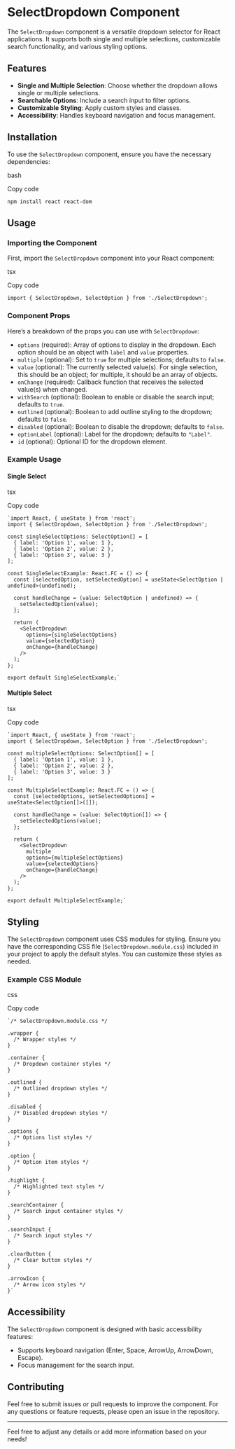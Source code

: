 
# SelectDropdown Component

The `SelectDropdown` component is a versatile dropdown selector for React applications. It supports both single and multiple selections, customizable search functionality, and various styling options.

## Features

-   **Single and Multiple Selection**: Choose whether the dropdown allows single or multiple selections.
-   **Searchable Options**: Include a search input to filter options.
-   **Customizable Styling**: Apply custom styles and classes.
-   **Accessibility**: Handles keyboard navigation and focus management.

## Installation

To use the `SelectDropdown` component, ensure you have the necessary dependencies:

bash

Copy code

`npm install react react-dom` 

## Usage

### Importing the Component

First, import the `SelectDropdown` component into your React component:

tsx

Copy code

`import { SelectDropdown, SelectOption } from './SelectDropdown';` 

### Component Props

Here’s a breakdown of the props you can use with `SelectDropdown`:

-   `options` (required): Array of options to display in the dropdown. Each option should be an object with `label` and `value` properties.
-   `multiple` (optional): Set to `true` for multiple selections; defaults to `false`.
-   `value` (optional): The currently selected value(s). For single selection, this should be an object; for multiple, it should be an array of objects.
-   `onChange` (required): Callback function that receives the selected value(s) when changed.
-   `withSearch` (optional): Boolean to enable or disable the search input; defaults to `true`.
-   `outlined` (optional): Boolean to add outline styling to the dropdown; defaults to `false`.
-   `disabled` (optional): Boolean to disable the dropdown; defaults to `false`.
-   `optionLabel` (optional): Label for the dropdown; defaults to `"Label"`.
-   `id` (optional): Optional ID for the dropdown element.

### Example Usage

#### Single Select

tsx

Copy code

    `import React, { useState } from 'react';
    import { SelectDropdown, SelectOption } from './SelectDropdown';
    
    const singleSelectOptions: SelectOption[] = [
      { label: 'Option 1', value: 1 },
      { label: 'Option 2', value: 2 },
      { label: 'Option 3', value: 3 }
    ];
    
    const SingleSelectExample: React.FC = () => {
      const [selectedOption, setSelectedOption] = useState<SelectOption | undefined>(undefined);
    
      const handleChange = (value: SelectOption | undefined) => {
        setSelectedOption(value);
      };
    
      return (
        <SelectDropdown
          options={singleSelectOptions}
          value={selectedOption}
          onChange={handleChange}
        />
      );
    };
    
    export default SingleSelectExample;` 

#### Multiple Select

tsx

Copy code

    `import React, { useState } from 'react';
    import { SelectDropdown, SelectOption } from './SelectDropdown';
    
    const multipleSelectOptions: SelectOption[] = [
      { label: 'Option 1', value: 1 },
      { label: 'Option 2', value: 2 },
      { label: 'Option 3', value: 3 }
    ];
    
    const MultipleSelectExample: React.FC = () => {
      const [selectedOptions, setSelectedOptions] = useState<SelectOption[]>([]);
    
      const handleChange = (value: SelectOption[]) => {
        setSelectedOptions(value);
      };
    
      return (
        <SelectDropdown
          multiple
          options={multipleSelectOptions}
          value={selectedOptions}
          onChange={handleChange}
        />
      );
    };
    
    export default MultipleSelectExample;` 

## Styling

The `SelectDropdown` component uses CSS modules for styling. Ensure you have the corresponding CSS file (`SelectDropdown.module.css`) included in your project to apply the default styles. You can customize these styles as needed.

### Example CSS Module

css

Copy code

    `/* SelectDropdown.module.css */
    
    .wrapper {
      /* Wrapper styles */
    }
    
    .container {
      /* Dropdown container styles */
    }
    
    .outlined {
      /* Outlined dropdown styles */
    }
    
    .disabled {
      /* Disabled dropdown styles */
    }
    
    .options {
      /* Options list styles */
    }
    
    .option {
      /* Option item styles */
    }
    
    .highlight {
      /* Highlighted text styles */
    }
    
    .searchContainer {
      /* Search input container styles */
    }
    
    .searchInput {
      /* Search input styles */
    }
    
    .clearButton {
      /* Clear button styles */
    }
    
    .arrowIcon {
      /* Arrow icon styles */
    }` 

## Accessibility

The `SelectDropdown` component is designed with basic accessibility features:

-   Supports keyboard navigation (Enter, Space, ArrowUp, ArrowDown, Escape).
-   Focus management for the search input.

## Contributing

Feel free to submit issues or pull requests to improve the component. For any questions or feature requests, please open an issue in the repository.

----------

Feel free to adjust any details or add more information based on your needs!